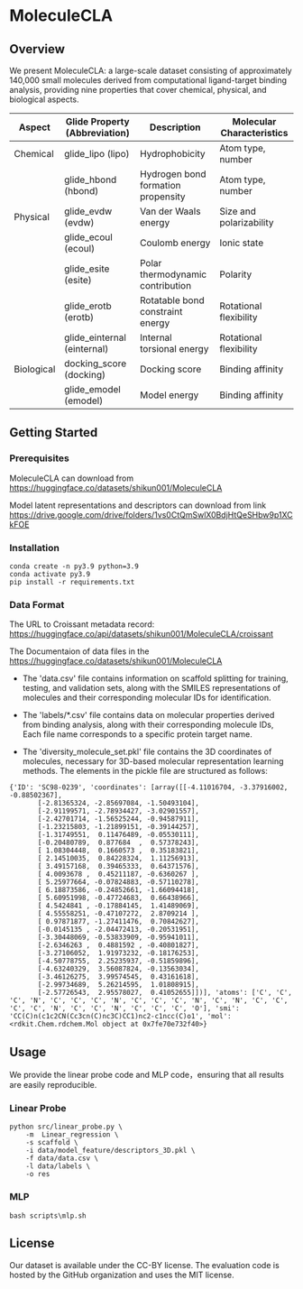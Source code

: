 # MoleculeCLA
## Overview
We present MoleculeCLA: a large-scale dataset consisting of approximately 140,000 small molecules derived from computational ligand-target binding analysis, providing nine properties that cover chemical, physical, and biological aspects.

| Aspect   | Glide Property (Abbreviation) | Description                                   | Molecular Characteristics     |
|----------|--------------------------------|-----------------------------------------------|------------------------------|
| Chemical | glide\_lipo (lipo)             | Hydrophobicity                                | Atom type, number            |
|          | glide\_hbond (hbond)           | Hydrogen bond formation propensity            | Atom type, number            |
| Physical | glide\_evdw (evdw)             | Van der Waals energy                          | Size and polarizability      |
|          | glide\_ecoul (ecoul)           | Coulomb energy                                | Ionic state                  |
|          | glide\_esite (esite)           | Polar thermodynamic contribution              | Polarity                     |
|          | glide\_erotb (erotb)           | Rotatable bond constraint energy              | Rotational flexibility       |
|          | glide\_einternal (einternal)   | Internal torsional energy                     | Rotational flexibility       |
| Biological | docking\_score (docking)      | Docking score                                 | Binding affinity              |
|          | glide\_emodel (emodel)         | Model energy                                  | Binding affinity              |

## Getting Started

### Prerequisites
MoleculeCLA can download from https://huggingface.co/datasets/shikun001/MoleculeCLA

Model latent representations and descriptors can download from link https://drive.google.com/drive/folders/1vs0CtQmSwlX0BdjHtQeSHbw9p1XCkFOE

### Installation
```
conda create -n py3.9 python=3.9
conda activate py3.9
pip install -r requirements.txt
```

### Data Format

The URL to Croissant metadata record:
https://huggingface.co/api/datasets/shikun001/MoleculeCLA/croissant


The Documentaion of data files in the https://huggingface.co/datasets/shikun001/MoleculeCLA

- The 'data.csv' file contains information on scaffold splitting for training, testing, and validation sets, along with the SMILES representations of molecules and their corresponding molecular IDs for identification.

- The 'labels/*.csv' file contains data on molecular properties derived from binding analysis, along with their corresponding molecule IDs, Each file name corresponds to a specific protein target name.

- The 'diversity_molecule_set.pkl' file contains the 3D coordinates of molecules, necessary for 3D-based molecular representation learning methods. The elements in the pickle file are structured as follows:

```
{'ID': 'SC98-0239', 'coordinates': [array([[-4.11016704, -3.37916002, -0.88502367],
       [-2.81365324, -2.85697084, -1.50493104],
       [-2.91199571, -2.78934427, -3.02901557],
       [-2.42701714, -1.56525244, -0.94587911],
       [-1.23215803, -1.21899151, -0.39144257],
       [-1.31749551,  0.11476489, -0.05530111],
       [-0.20480789,  0.877684  ,  0.57378243],
       [ 1.08304448,  0.1660573 ,  0.35183821],
       [ 2.14510035,  0.84228324,  1.11256913],
       [ 3.49157168,  0.39465333,  0.64371576],
       [ 4.0093678 ,  0.45211187, -0.6360267 ],
       [ 5.25977664, -0.07824883, -0.57110278],
       [ 6.18873586, -0.24852661, -1.66094418],
       [ 5.60951998, -0.47724683,  0.66438966],
       [ 4.5424841 , -0.17884145,  1.41489069],
       [ 4.55558251, -0.47107272,  2.8709214 ],
       [ 0.97871877, -1.27411476,  0.70842627],
       [-0.0145135 , -2.04472413, -0.20531951],
       [-3.30448069, -0.53833909, -0.95941011],
       [-2.6346263 ,  0.4881592 , -0.40801827],
       [-3.27106052,  1.91973232, -0.18176253],
       [-4.50778755,  2.25235937, -0.51859896],
       [-4.63240329,  3.56087824, -0.13563034],
       [-3.46126275,  3.99574545,  0.43161618],
       [-2.99734689,  5.26214595,  1.01808915],
       [-2.57726543,  2.95578027,  0.41052655]])], 'atoms': ['C', 'C', 'C', 'N', 'C', 'C', 'C', 'N', 'C', 'C', 'C', 'N', 'C', 'N', 'C', 'C', 'C', 'C', 'N', 'C', 'C', 'N', 'C', 'C', 'C', 'O'], 'smi': 'CC(C)n(c1c2CN(Cc3cn(C)nc3C)CC1)nc2-c1ncc(C)o1', 'mol': <rdkit.Chem.rdchem.Mol object at 0x7fe70e732f40>}
```

## Usage
We provide the linear probe code and MLP code，ensuring that all results are easily reproducible.
### Linear Probe
```
python src/linear_probe.py \
    -m  Linear_regression \
    -s scaffold \
    -i data/model_feature/descriptors_3D.pkl \
    -f data/data.csv \
    -l data/labels \
    -o res
```

### MLP
```
bash scripts\mlp.sh
```

## License
Our dataset is available under the CC-BY license. The evaluation code is hosted by the GitHub organization and uses the MIT license.

<!-- ## Contributing



## Contact -->